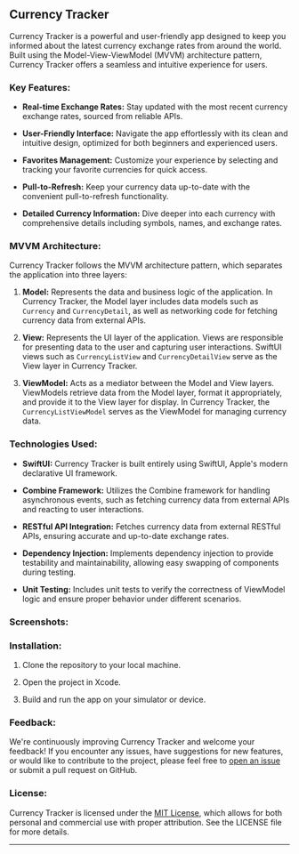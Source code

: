 

## Currency Tracker

Currency Tracker is a powerful and user-friendly app designed to keep you informed about the latest currency exchange rates from around the world. Built using the Model-View-ViewModel (MVVM) architecture pattern, Currency Tracker offers a seamless and intuitive experience for users.

### Key Features:

- **Real-time Exchange Rates:** Stay updated with the most recent currency exchange rates, sourced from reliable APIs.
  
- **User-Friendly Interface:** Navigate the app effortlessly with its clean and intuitive design, optimized for both beginners and experienced users.
  
- **Favorites Management:** Customize your experience by selecting and tracking your favorite currencies for quick access.
  
- **Pull-to-Refresh:** Keep your currency data up-to-date with the convenient pull-to-refresh functionality.
  
- **Detailed Currency Information:** Dive deeper into each currency with comprehensive details including symbols, names, and exchange rates.

### MVVM Architecture:

Currency Tracker follows the MVVM architecture pattern, which separates the application into three layers:

1. **Model:** Represents the data and business logic of the application. In Currency Tracker, the Model layer includes data models such as `Currency` and `CurrencyDetail`, as well as networking code for fetching currency data from external APIs.

2. **View:** Represents the UI layer of the application. Views are responsible for presenting data to the user and capturing user interactions. SwiftUI views such as `CurrencyListView` and `CurrencyDetailView` serve as the View layer in Currency Tracker.

3. **ViewModel:** Acts as a mediator between the Model and View layers. ViewModels retrieve data from the Model layer, format it appropriately, and provide it to the View layer for display. In Currency Tracker, the `CurrencyListViewModel` serves as the ViewModel for managing currency data.

### Technologies Used:

- **SwiftUI:** Currency Tracker is built entirely using SwiftUI, Apple's modern declarative UI framework.
  
- **Combine Framework:** Utilizes the Combine framework for handling asynchronous events, such as fetching currency data from external APIs and reacting to user interactions.
  
- **RESTful API Integration:** Fetches currency data from external RESTful APIs, ensuring accurate and up-to-date exchange rates.
  
- **Dependency Injection:** Implements dependency injection to provide testability and maintainability, allowing easy swapping of components during testing.
  
- **Unit Testing:** Includes unit tests to verify the correctness of ViewModel logic and ensure proper behavior under different scenarios.

### Screenshots:



### Installation:

1. Clone the repository to your local machine.
   
2. Open the project in Xcode.
   
3. Build and run the app on your simulator or device.

### Feedback:

We're continuously improving Currency Tracker and welcome your feedback! If you encounter any issues, have suggestions for new features, or would like to contribute to the project, please feel free to [open an issue](link_to_issues) or submit a pull request on GitHub.

### License:

Currency Tracker is licensed under the [MIT License](link_to_license), which allows for both personal and commercial use with proper attribution. See the LICENSE file for more details.

---

